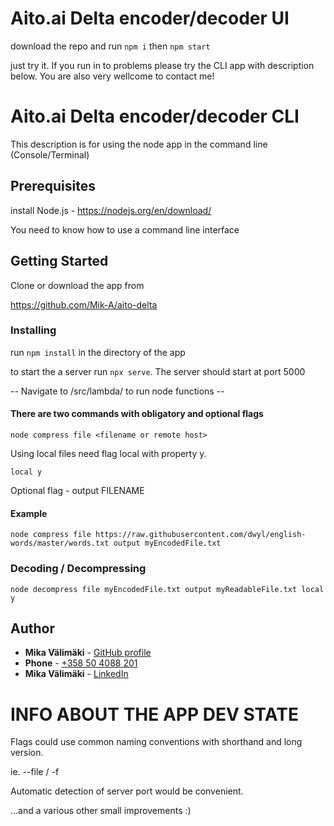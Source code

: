 # Aito.ai Delta encoder/decoder UI

download the repo and run
`npm i` then `npm start`

just try it. If you run in to problems please try the CLI app with description below. You are also very wellcome to contact me!

# Aito.ai Delta encoder/decoder CLI

This description is for using the node app in the command line (Console/Terminal)

## Prerequisites

install Node.js - https://nodejs.org/en/download/

You need to know how to use a command line interface

## Getting Started

Clone or download the app from

https://github.com/Mik-A/aito-delta

### Installing

run `npm install` in the directory of the app

to start the a server run `npx serve`. The server should start at port 5000

-- Navigate to /src/lambda/ to run node functions --

#### There are two commands with obligatory and optional flags

```console
node compress file <filename or remote host>
```

Using local files need flag local with property y.

```console
local y
```

Optional flag - output FILENAME

#### Example

```console
node compress file https://raw.githubusercontent.com/dwyl/english-words/master/words.txt output myEncodedFile.txt
```

### Decoding / Decompressing

```console
node decompress file myEncodedFile.txt output myReadableFile.txt local y
```

## Author

- **Mika Välimäki** - [GitHub profile](https://github.com/Mik-A)
- **Phone** - [+358 50 4088 201](+358504088201)
- **Mika Välimäki** - [LinkedIn](https://www.linkedin.com/in/mika-v%C3%A4lim%C3%A4ki/)

# INFO ABOUT THE APP DEV STATE

Flags could use common naming conventions with shorthand and long version.

ie. --file / -f

Automatic detection of server port would be convenient.

...and a various other small improvements :)
